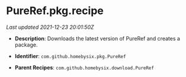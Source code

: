 # PureRef.pkg.recipe

_Last updated 2021-12-23 20:01:50Z_

- **Description**: Downloads the latest version of PureRef and creates a package.

- **Identifier**: `com.github.homebysix.pkg.PureRef`

- **Parent Recipes**: `com.github.homebysix.download.PureRef`
